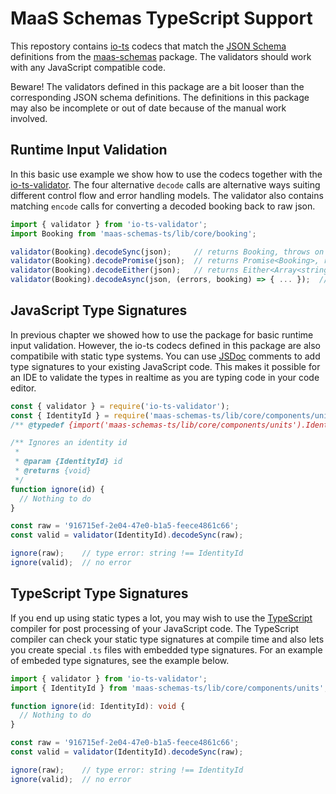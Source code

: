 # MaaS Schemas TypeScript Support

This repostory contains [io-ts](https://github.com/gcanti/io-ts) codecs that match the [JSON Schema](https://json-schema.org/) definitions from the [maas-schemas](../maas-schemas) package. The validators should work with any JavaScript compatible code.

Beware! The validators defined in this package are a bit looser than the corresponding JSON schema definitions. The definitions in this package may also be incomplete or out of date because of the manual work involved. 

## Runtime Input Validation

In this basic use example we show how to use the codecs together with the [io-ts-validator](https://github.com/maasglobal/io-ts-validator). The four alternative `decode` calls are alternative ways suiting different control flow and error handling models. The validator also contains matching `encode` calls for converting a decoded booking back to raw json.

```javascript
import { validator } from 'io-ts-validator';
import Booking from 'maas-schemas-ts/lib/core/booking';

validator(Booking).decodeSync(json);     // returns Booking, throws on errors
validator(Booking).decodePromise(json);  // returns Promise<Booking>, rejects on errors
validator(Booking).decodeEither(json);   // returns Either<Array<string>, Booking>
validator(Booking).decodeAsync(json, (errors, booking) => { ... });  // returns void
```

## JavaScript Type Signatures

In previous chapter we showed how to use the package for basic runtime input validation. However, the io-ts codecs defined in this package are also compatibile with static type systems. You can use [JSDoc](https://jsdoc.app/) comments to add type signatures to your existing JavaScript code. This makes it possible for an IDE to validate the types in realtime as you are typing code in your code editor.

```javascript
const { validator } = require('io-ts-validator');
const { IdentityId } = require('maas-schemas-ts/lib/core/components/units');
/** @typedef {import('maas-schemas-ts/lib/core/components/units').IdentityId} IdentityId */

/** Ignores an identity id
 *
 * @param {IdentityId} id
 * @returns {void}
 */
function ignore(id) {
  // Nothing to do
}

const raw = '916715ef-2e04-47e0-b1a5-feece4861c66';
const valid = validator(IdentityId).decodeSync(raw);

ignore(raw);    // type error: string !== IdentityId
ignore(valid);  // no error
```

## TypeScript Type Signatures

If you end up using static types a lot, you may wish to use the [TypeScript](https://www.typescriptlang.org/) compiler for post processing of your JavaScript code. The TypeScript compiler can check your static type signatures at compile time and also lets you create special `.ts` files with embedded type signatures. For an example of embeded type signatures, see the example below.

```typescript
import { validator } from 'io-ts-validator';
import { IdentityId } from 'maas-schemas-ts/lib/core/components/units';

function ignore(id: IdentityId): void {
  // Nothing to do
}

const raw = '916715ef-2e04-47e0-b1a5-feece4861c66';
const valid = validator(IdentityId).decodeSync(raw);

ignore(raw);    // type error: string !== IdentityId
ignore(valid);  // no error
```
